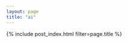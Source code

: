 ```yaml
---
layout: page
title: "ai"
---
```

{% include post_index.html filter=page.title %} <!-- this uses the post_index layout and only includes posts tagged with the "title" content -->
